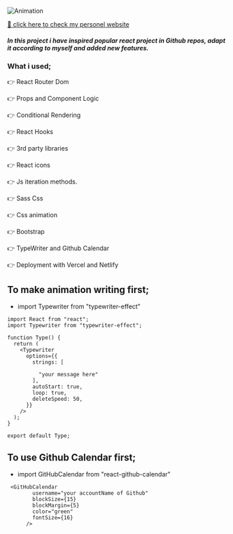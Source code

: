 


![Animation](https://user-images.githubusercontent.com/99739515/185923125-9b95c63b-d886-4ff3-a0e9-4c5bb8068b59.gif)


[📍 click here to check my personel website](https://react-porfolio-f8hvf3gwl-yaserdemet.vercel.app/project)

##### In this project i have inspired popular react project in Github repos, adapt it according to myself and added new features.
### What i used;
👉 React Router Dom

👉 Props and Component Logic

👉 Conditional Rendering

👉 React Hooks

👉 3rd party libraries

👉 React icons

👉 Js iteration methods.

👉 Sass Css

👉 Css animation

👉 Bootstrap 

👉 TypeWriter and Github Calendar 

👉 Deployment with Vercel and Netlify



## To make animation writing first; 
- import Typewriter from "typewriter-effect"


```
import React from "react";
import Typewriter from "typewriter-effect";

function Type() {
  return (
    <Typewriter
      options={{
        strings: [
       
          "your message here"
        ],
        autoStart: true,
        loop: true,
        deleteSpeed: 50,
      }}
    />
  );
}

export default Type;

````

## To use Github Calendar first;
- import GitHubCalendar from "react-github-calendar"

```
 <GitHubCalendar
        username="your accountName of Github"
        blockSize={15}
        blockMargin={5}
        color="green"
        fontSize={16}
      />

```
